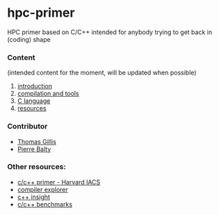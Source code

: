 # hpc-primer

HPC primer based on C/C++ intended for anybody trying to get back in (coding) shape

### Content

(intended content for the moment, will be updated when possible)

1. [introduction](meta/intro.md)
1. [compilation and tools](compilation/compilation.md)
1. [C language](c/c.md)
1. [resources](meta/resources.md)


### Contributor

- [Thomas Gillis](https://github.com/thomasgillis)
- [Pierre Balty](https://github.com/pbalty)


### Other resources:

- [c/c++ primer - Harvard IACS](https://github.com/Harvard-IACS/c_cpp_primer)
- [compiler explorer](https://godbolt.org/)
- [c++ insight](https://cppinsights.io/)
- [c/c++ benchmarks](https://quick-bench.com/)
